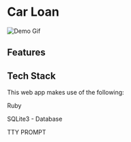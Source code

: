 # Car Loan

![Demo Gif](https://github.com/Dlowery2120/car-loan/blob/main/ezgif.com-gif-maker%20(1).gif?raw=true)

## Features


## Tech Stack
This web app makes use of the following:

Ruby 

SQLite3 - Database

TTY PROMPT
